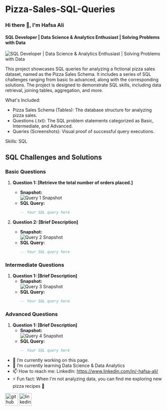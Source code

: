 # Pizza-Sales-SQL-Queries
### Hi there 👋, I'm Hafsa Ali
#### SQL Developer | Data Science & Analytics Enthusiast | Solving Problems with Data 
![SQL Developer | Data Science & Analytics Enthusiast | Solving Problems with Data ](https://arturssmirnovs.github.io/github-profile-readme-generator/images/banner.png)

This project showcases SQL queries for analyzing a fictional pizza sales dataset, named as the Pizza Sales Schema. It includes a series of SQL challenges ranging from basic to advanced, along with the corresponding solutions. The project is designed to demonstrate SQL skills, including data retrieval, joining tables, aggregation, and more.

What's Included:

- Pizza Sales Schema (Tables): The database structure for analyzing pizza sales.
- Questions (.txt): The SQL problem statements categorized as Basic, Intermediate, and Advanced.
- Queries (Screenshots): Visual proof of successful query executions.

Skills: SQL
## SQL Challenges and Solutions

### Basic Questions
1. **Question 1: [Retrieve the total number of orders placed.]**
   - **Snapshot:**  
     ![Query 1 Snapshot](link_to_your_snapshot1.png)
   - **SQL Query:**
     ```sql
     -- Your SQL query here
     ```

2. **Question 2: [Brief Description]**
   - **Snapshot:**  
     ![Query 2 Snapshot](link_to_your_snapshot2.png)
   - **SQL Query:**
     ```sql
     -- Your SQL query here
     ```

### Intermediate Questions
1. **Question 1: [Brief Description]**
   - **Snapshot:**  
     ![Query 3 Snapshot](link_to_your_snapshot3.png)
   - **SQL Query:**
     ```sql
     -- Your SQL query here
     ```

### Advanced Questions
1. **Question 1: [Brief Description]**
   - **Snapshot:**  
     ![Query 4 Snapshot](link_to_your_snapshot4.png)
   - **SQL Query:**
     ```sql
     -- Your SQL query here
     ```
- 🔭 I’m currently working on this page. 
- 🌱 I’m currently learning Data Science & Data Analytics 
- 📫 How to reach me: LinkedIn: https://www.linkedin.com/in/-hafsa-ali/ 
- ⚡ Fun fact: When I'm not analyzing data, you can find me exploring new pizza recipes 🍕 


[<img src='https://cdn.jsdelivr.net/npm/simple-icons@3.0.1/icons/github.svg' alt='github' height='40'>](https://github.com/Hafsa-Ali)  [<img src='https://cdn.jsdelivr.net/npm/simple-icons@3.0.1/icons/linkedin.svg' alt='linkedin' height='40'>](https://www.linkedin.com/in/https://www.linkedin.com/in/-hafsa-ali//)  



